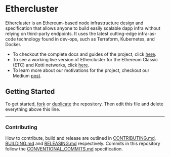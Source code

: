 # Ethercluster

Ethercluster is an Ethereum-based node infrastructure design and specification that allows anyone to build easily scalable dapp infra without relying on third-party endpoints.
It uses the latest cutting-edge infra-as-code technology found in dev-ops, such as Terraform, Kubernetes, and Docker.

* To checkout the complete docs and guides of the project, click [here](https://docs.ethercluster.com).
* To see a working live version of Ethercluster for the Ethereum Classic (ETC) and Kotti networks, click [here](https://www.ethercluster.com).
* To learn more about our motivations for the project, checkout our Medium [post](https://medium.com/ethereum-classic/ethercluster-an-open-source-alternative-to-infura-b8799b2122d3).

## Getting Started

To get started, [fork](https://help.github.com/articles/fork-a-repo/) or [duplicate](https://help.github.com/articles/duplicating-a-repository/) the repository. Then edit this file and delete everything above this line.

---

### Contributing

How to contribute, build and release are outlined in [CONTRIBUTING.md](CONTRIBUTING.md), [BUILDING.md](BUILDING.md) and [RELEASING.md](RELEASING.md) respectively. Commits in this repository follow the [CONVENTIONAL_COMMITS.md](CONVENTIONAL_COMMITS.md) specification.

